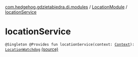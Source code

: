 [com.hedgehog.gdzietabiedra.di.modules](../index.md) / [LocationModule](index.md) / [locationService](./location-service.md)

# locationService

`@Singleton @Provides fun locationService(context: `[`Context`](https://developer.android.com/reference/android/content/Context.html)`): `[`LocationWatchdog`](../../com.hedgehog.gdzietabiedra.appservice/-location-watchdog/index.md) [(source)](https://github.com/asvid/GdzieTaBiedra/tree/master/app/src/main/java/com/hedgehog/gdzietabiedra/di/modules/LocationModule.kt#L16)